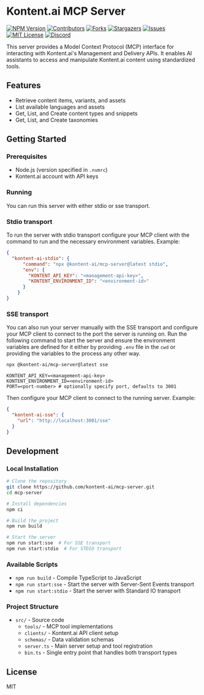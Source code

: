 # Kontent.ai MCP Server

[![NPM Version][npm-shield]][npm-url]
[![Contributors][contributors-shield]][contributors-url]
[![Forks][forks-shield]][forks-url]
[![Stargazers][stars-shield]][stars-url]
[![Issues][issues-shield]][issues-url]
[![MIT License][license-shield]][license-url]
[![Discord][discord-shield]][discord-url]

This server provides a Model Context Protocol (MCP) interface for interacting with Kontent.ai's Management and Delivery APIs. It enables AI assistants to access and manipulate Kontent.ai content using standardized tools.

## Features

- Retrieve content items, variants, and assets
- List available languages and assets
- Get, List, and Create content types and snippets
- Get, List, and Create taxonomies

## Getting Started

### Prerequisites

- Node.js (version specified in `.nvmrc`)
- Kontent.ai account with API keys

### Running

You can run this server with either stdio or sse transport.

### Stdio transport

To run the server with stdio transport configure your MCP client with the command to run and the necessary environment variables.
Example:
```json
{
  "kontent-ai-stdio": {
      "command": "npx @kontent-ai/mcp-server@latest stdio",
      "env": {
        "KONTENT_API_KEY": "<management-api-key>",
        "KONTENT_ENVIRONMENT_ID": "<environment-id>"
      }
    }
}
```

### SSE transport

You can also run your server manually with the SSE transport and configure your MCP client to connect to the port the server is running on.
Run the following command to start the server and ensure the environment variables are defined for it either by providing `.env` file in the `cwd` or providing the variables to the process any other way.

```bash
npx @kontent-ai/mcp-server@latest sse
```
```env
KONTENT_API_KEY=<management-api-key>
KONTENT_ENVIRONMENT_ID=<environment-id>
PORT=<port-number> # optionally specify port, defaults to 3001
```

Then configure your MCP client to connect to the running server.
Example:
```json
{
  "kontent-ai-sse": {
    "url": "http://localhost:3001/sse"
  }
}
```


## Development

### Local Installation

```bash
# Clone the repository
git clone https://github.com/kontent-ai/mcp-server.git
cd mcp-server

# Install dependencies
npm ci

# Build the project
npm run build

# Start the server
npm run start:sse  # For SSE transport
npm run start:stdio  # For STDIO transport
```

### Available Scripts

- `npm run build` - Compile TypeScript to JavaScript
- `npm run start:sse` - Start the server with Server-Sent Events transport
- `npm run start:stdio` - Start the server with Standard IO transport

### Project Structure

- `src/` - Source code
  - `tools/` - MCP tool implementations
  - `clients/` - Kontent.ai API client setup
  - `schemas/` - Data validation schemas
  - `server.ts` - Main server setup and tool registration
  - `bin.ts` - Single entry point that handles both transport types

## License

MIT 

[contributors-shield]: https://img.shields.io/github/contributors/kontent-ai/mcp-server.svg?style=for-the-badge
[contributors-url]: https://github.com/kontent-ai/mcp-server/graphs/contributors
[forks-shield]: https://img.shields.io/github/forks/kontent-ai/mcp-server.svg?style=for-the-badge
[forks-url]: https://github.com/kontent-ai/mcp-server/network/members
[stars-shield]: https://img.shields.io/github/stars/kontent-ai/mcp-server.svg?style=for-the-badge
[stars-url]: https://github.com/kontent-ai/mcp-server/stargazers
[issues-shield]: https://img.shields.io/github/issues/kontent-ai/mcp-server.svg?style=for-the-badge
[issues-url]: https://github.com/kontent-ai/mcp-server/issues
[license-shield]: https://img.shields.io/github/license/kontent-ai/mcp-server.svg?style=for-the-badge
[license-url]: https://github.com/kontent-ai/mcp-server/blob/master/LICENSE.md
[discord-shield]: https://img.shields.io/discord/821885171984891914?color=%237289DA&label=Kontent.ai%20Discord&logo=discord&style=for-the-badge
[discord-url]: https://discord.com/invite/SKCxwPtevJ
[npm-url]: https://www.npmjs.com/package/@kontent-ai/mcp-server
[npm-shield]: https://img.shields.io/npm/v/%40kontent-ai%2Fmcp-server?style=for-the-badge&logo=npm&color=%23CB0000